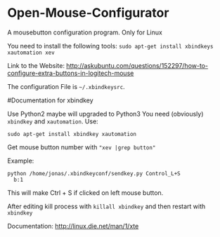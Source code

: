 # Open-Mouse-Configurator
A mousebutton configuration program. Only for Linux

You need to install the following tools:
```sudo apt-get install xbindkeys xautomation xev```
  
Link to the Website:
  http://askubuntu.com/questions/152297/how-to-configure-extra-buttons-in-logitech-mouse

The configuration  File is ```~/.xbindkeysrc```.

#Documentation for xbindkey

Use Python2 maybe will upgraded to Python3
You need (obviously) ```xbindkey``` and ```xautomation```.
Use:
```
sudo apt-get install xbindkey xautomation
```

Get mouse button number with ```"xev |grep button"```

Example:
```
python /home/jonas/.xbindkeyconf/sendkey.py Control_L+S
  b:1
```

This will make Ctrl + S if clicked on left mouse button.

After editing kill process with ```killall xbindkey```
and then restart with ```xbindkey```

Documentation: http://linux.die.net/man/1/xte
